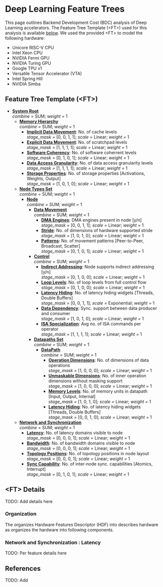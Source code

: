 # Deep Learning Feature Trees

This page outlines Backend Development Cost (BDC) analysis of Deep Learning accelerators. The Feature Tree Template (\<FT>) used for this analysis is available [below](#feature-tree-template). We used the provided \<FT> to model the following hardware:
* Unicore RISC-V CPU
* Intel Xeon CPU
* NVIDIA Fermi GPU
* NVIDIA Turing GPU
* Google TPU v1
* Versatile Tensor Accelerator (VTA)
* Intel Spring Hill
* NVIDIA Simba

## Feature Tree Template (\<FT>)



- **[System Root](#)** </br>  *combine =* SUM;  *weight =* 1 
  - **[Memory Hierarchy](#memory-hierarchy)** </br>  *combine =* SUM;  *weight =* 1 
    - **[Implicit Data Movement](#memory-hierarchy--implicit-data-movement)**: No. of cache levels </br> *stage_mask =* [0, 0, 1, 1];   *scale =* Linear; *weight =* 1 
    - **[Explicit Data Movement](#memory-hierarchy--explicit-data-movement)**: No. of scratchpad levels </br> *stage_mask =* [1, 1, 1, 1];   *scale =* Linear; *weight =* 1 
    - **[Software Coherency](#memory-hierarchy--software-coherency)**: No. of software coherrent levels </br> *stage_mask =* [0, 1, 0, 1];   *scale =* Linear; *weight =* 1 
    - **[Data Access Granularity](#memory-hierarchy--data-access-granularity)**: No. of data access granularity levels </br> *stage_mask =* [1, 1, 1, 1];   *scale =* Linear; *weight =* 1 
    - **[Storage Properties](#memory-hierarchy--storage-properties)**: No. of storage properties [Activations, Weights, Output] </br> *stage_mask =* [1, 0, 1, 0];   *scale =* Linear; *weight =* 1 
  - **[Node Types Set](#node-types-set)** </br>  *combine =* SUM;  *weight =* 1 
    - **[Node](#node-types-set--node)** </br>  *combine =* SUM;  *weight =* 1 
      - **[Data Movement](#node-types-set--node--data-movement)** </br>  *combine =* SUM;  *weight =* 1 
        - **[DMA Engines](#node-types-set--node--data-movement--dma-engines)**: DMA engines present in node [y/n] </br> *stage_mask =* [0, 0, 1, 1];   *scale =* Linear; *weight =* 1 
        - **[Stride](#node-types-set--node--data-movement--stride)**: No. of dimensions of hardware supported stride </br> *stage_mask =* [1, 0, 1, 0];   *scale =* Linear; *weight =* 1 
        - **[Patterns](#node-types-set--node--data-movement--patterns)**: No. of movement patterns [Peer-to-Peer, Broadcast, Scatter] </br> *stage_mask =* [0, 1, 0, 1];   *scale =* Linear; *weight =* 1 
      - **[Control](#node-types-set--node--control)** </br>  *combine =* SUM;  *weight =* 1 
        - **[Indirect Addressing](#node-types-set--node--control--indirect-addressing)**: Node supports indirect addressing [y/n] </br> *stage_mask =* [0, 1, 0, 0];   *scale =* Linear; *weight =* 1 
        - **[Loop Levels](#node-types-set--node--control--loop-levels)**: No. of loop levels from full control flow </br> *stage_mask =* [0, 1, 0, 0];   *scale =* Linear; *weight =* 1 
        - **[Latency Hiding](#node-types-set--node--control--latency-hiding)**: No. of latency hiding widgets [Threads, Double Buffers] </br> *stage_mask =* [0, 0, 1, 1];   *scale =* Exponential; *weight =* 1 
        - **[Data Dependency](#node-types-set--node--control--data-dependency)**: Sync. support between data producer and consumer </br> *stage_mask =* [1, 0, 1, 0];   *scale =* Linear; *weight =* 1 
        - **[ISA Specialization](#node-types-set--node--control--isa-specialization)**: Avg no. of ISA commands per operator </br> *stage_mask =* [1, 1, 1, 1];   *scale =* Linear; *weight =* 1 
      - **[Datapaths Set](#node-types-set--node--datapaths-set)** </br>  *combine =* SUM;  *weight =* 1 
        - **[DataPath](#node-types-set--node--datapaths-set--datapath)** </br>  *combine =* SUM;  *weight =* 1 
          - **[Operation Dimensions](#node-types-set--node--datapaths-set--datapath--operation-dimensions)**: No. of dimensions of data operations </br> *stage_mask =* [1, 0, 0, 0];   *scale =* Linear; *weight =* 1 
          - **[Unmaskable Dimensions](#node-types-set--node--datapaths-set--datapath--unmaskable-dimensions)**: No. of inner operation dimensions without masking support </br> *stage_mask =* [1, 0, 0, 0];   *scale =* Linear; *weight =* 1 
          - **[Memory Levels](#node-types-set--node--datapaths-set--datapath--memory-levels)**: No. of memory units in datapath [Input, Output, Internal] </br> *stage_mask =* [1, 0, 1, 0];   *scale =* Linear; *weight =* 1 
          - **[Latency Hiding](#node-types-set--node--datapaths-set--datapath--latency-hiding)**: No. of latency hiding widgets [Threads, Double Buffers] </br> *stage_mask =* [0, 0, 1, 0];   *scale =* Linear; *weight =* 1 
  - **[Network and Synchronization](#network-and-synchronization)** </br>  *combine =* SUM;  *weight =* 1 
    - **[Latency](#network-and-synchronization--latency)**: No. of latency domains visible to node </br> *stage_mask =* [0, 0, 0, 1];   *scale =* Linear; *weight =* 1 
    - **[Bandwidth](#network-and-synchronization--bandwidth)**: No. of bandwidth domains visible to node </br> *stage_mask =* [0, 0, 0, 1];   *scale =* Linear; *weight =* 1 
    - **[Topology Positions](#network-and-synchronization--topology-positions)**: No. of topology positions in node layout </br> *stage_mask =* [0, 0, 0, 1];   *scale =* Linear; *weight =* 1 
    - **[Sync Capability](#network-and-synchronization--sync-capability)**: No. of inter-node sync. capabilities [Atomics, Interrupt] </br> *stage_mask =* [0, 1, 0, 1];   *scale =* Linear; *weight =* 1 


## \<FT> Details
TODO: Add details here

### Organization
The <FT> organizes Hardware Features Descriptor (HDF) into  describes hardware as organizes the hardware into following components.

### Network and Synchronization : Latency
TODO: Per feature details here

## References
TODO: Add
